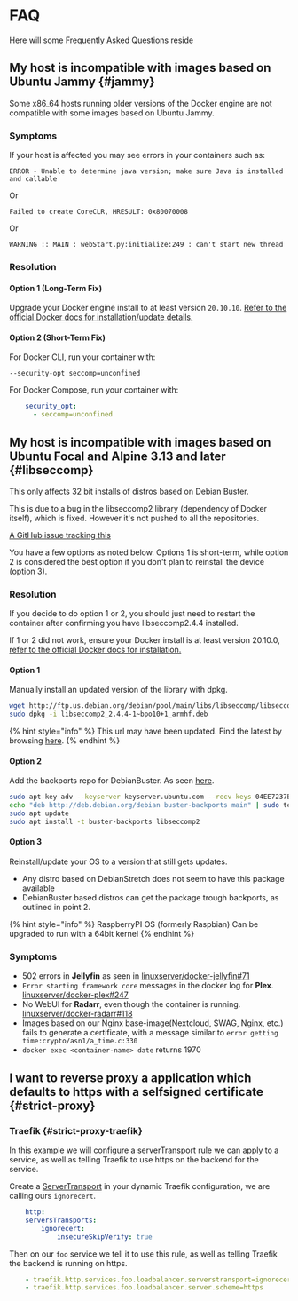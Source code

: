 # FAQ

Here will some Frequently Asked Questions reside

## My host is incompatible with images based on Ubuntu Jammy {#jammy}

Some x86_64 hosts running older versions of the Docker engine are not compatible with some images based on Ubuntu Jammy.

### Symptoms

If your host is affected you may see errors in your containers such as:

```shell
ERROR - Unable to determine java version; make sure Java is installed and callable
```

Or

```shell
Failed to create CoreCLR, HRESULT: 0x80070008
```

Or

```shell
WARNING :: MAIN : webStart.py:initialize:249 : can't start new thread
```

### Resolution

#### Option 1 (Long-Term Fix)

Upgrade your Docker engine install to at least version `20.10.10`. [Refer to the official Docker docs for installation/update details.](https://docs.docker.com/engine/install)

#### Option 2 (Short-Term Fix)

For Docker CLI, run your container with:

`--security-opt seccomp=unconfined`

For Docker Compose, run your container with:

```yaml
    security_opt:
      - seccomp=unconfined
```

## My host is incompatible with images based on Ubuntu Focal and Alpine 3.13 and later {#libseccomp}

This only affects 32 bit installs of distros based on Debian Buster.

This is due to a bug in the libseccomp2 library (dependency of Docker itself), which is fixed. However it's not pushed to all the repositories.

[A GitHub issue tracking this](https://github.com/moby/moby/issues/40734)

You have a few options as noted below. Options 1 is short-term, while option 2 is considered the best option if you don't plan to reinstall the device (option 3).

### Resolution

If you decide to do option 1 or 2, you should just need to restart the container after confirming you have libseccomp2.4.4 installed.

If 1 or 2 did not work, ensure your Docker install is at least version 20.10.0, [refer to the official Docker docs for installation.](https://docs.docker.com/engine/install/debian/)

#### Option 1

Manually install an updated version of the library with dpkg.

```bash
wget http://ftp.us.debian.org/debian/pool/main/libs/libseccomp/libseccomp2_2.4.4-1~bpo10+1_armhf.deb
sudo dpkg -i libseccomp2_2.4.4-1~bpo10+1_armhf.deb
```

{% hint style="info" %}
This url may have been updated. Find the latest by browsing [here](http://ftp.us.debian.org/debian/pool/main/libs/libseccomp/).
{% endhint %}

#### Option 2

Add the backports repo for DebianBuster. As seen [here](https://github.com/linuxserver/docker-jellyfin/issues/71#issuecomment-733621693).

```bash
sudo apt-key adv --keyserver keyserver.ubuntu.com --recv-keys 04EE7237B7D453EC 648ACFD622F3D138
echo "deb http://deb.debian.org/debian buster-backports main" | sudo tee -a /etc/apt/sources.list.d/buster-backports.list
sudo apt update
sudo apt install -t buster-backports libseccomp2
```

#### Option 3

Reinstall/update your OS to a version that still gets updates.

* Any distro based on DebianStretch does not seem to have this package available
* DebianBuster based distros can get the package trough backports, as outlined in point 2.

{% hint style="info" %}
RaspberryPI OS (formerly Raspbian) Can be upgraded to run with a 64bit kernel
{% endhint %}

### Symptoms

* 502 errors in __Jellyfin__ as seen in [linuxserver/docker-jellyfin#71](https://github.com/linuxserver/docker-jellyfin/issues/71)
* `Error starting framework core` messages in the docker log for __Plex__. [linuxserver/docker-plex#247](https://github.com/linuxserver/docker-plex/issues/247)
* No WebUI for __Radarr__, even though the container is running. [linuxserver/docker-radarr#118](https://github.com/linuxserver/docker-radarr/issues/118)
* Images based on our Nginx base-image(Nextcloud, SWAG, Nginx, etc.) fails to generate a certificate, with a message similar to `error getting time:crypto/asn1/a_time.c:330`
* `docker exec <container-name> date` returns 1970

## I want to reverse proxy a application which defaults to https with a selfsigned certificate {#strict-proxy}

### Traefik {#strict-proxy-traefik}

In this example we will configure a serverTransport rule we can apply to a service, as well as telling Traefik to use https on the backend for the service.

Create a [ServerTransport](https://doc.traefik.io/traefik/routing/services/#serverstransport_1) in your dynamic Traefik configuration, we are calling ours `ignorecert`.

```yml
    http:
    serversTransports:
        ignorecert:
            insecureSkipVerify: true
```

Then on our `foo` service we tell it to use this rule, as well as telling Traefik the backend is running on https.

```yml
    - traefik.http.services.foo.loadbalancer.serverstransport=ignorecert
    - traefik.http.services.foo.loadbalancer.server.scheme=https
```
